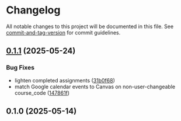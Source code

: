 # Changelog

All notable changes to this project will be documented in this file. See [commit-and-tag-version](https://github.com/absolute-version/commit-and-tag-version) for commit guidelines.

## [0.1.1](https://github.com/groton-school/planner-lti/compare/planner-lti/0.1.0...planner-lti/0.1.1) (2025-05-24)


### Bug Fixes

* lighten completed assignments ([31b0f68](https://github.com/groton-school/planner-lti/commit/31b0f68c98b79df645fdf0d8dd50d20aa46adc4c))
* match Google calendar events to Canvas on non-user-changeable course_code ([147861f](https://github.com/groton-school/planner-lti/commit/147861f598c6cec767928aa543251af20a0fcf22))

## 0.1.0 (2025-05-14)
